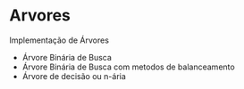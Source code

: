# Arvores
Implementação de Árvores

- Árvore Binária de Busca
- Árvore Binária de Busca com metodos de balanceamento
- Árvore de decisão ou n-ária
